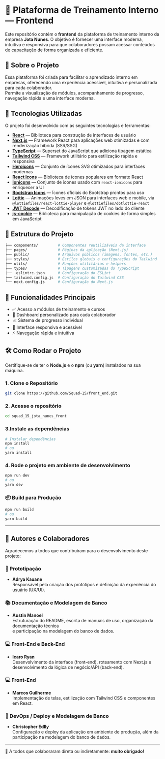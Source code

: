 # 🚀 Plataforma de Treinamento Interno — Frontend

Este repositório contém o **frontend** da plataforma de treinamento interno da empresa **Jota Nunes**. O objetivo é fornecer uma interface moderna, intuitiva e responsiva para que colaboradores possam acessar conteúdos de capacitação de forma organizada e eficiente.

## 📖 Sobre o Projeto

Essa plataforma foi criada para facilitar o aprendizado interno em empresas, oferecendo uma experiência acessível, intuitiva e personalizada para cada colaborador.  
Permite a visualização de módulos, acompanhamento de progresso, navegação rápida e uma interface moderna.

## 📌 Tecnologias Utilizadas

O projeto foi desenvolvido com as seguintes tecnologias e ferramentas:

- **[React](https://reactjs.org/)** — Biblioteca para construção de interfaces de usuário
- **[Next.js](https://nextjs.org/)** — Framework React para aplicações web otimizadas e com renderização híbrida (SSR/SSG)
- **[TypeScript](https://www.typescriptlang.org/)** — Superset do JavaScript que adiciona tipagem estática
- **[Tailwind CSS](https://tailwindcss.com/)** — Framework utilitário para estilização rápida e responsiva
- **[Heroicons](https://heroicons.com/)** — Conjunto de ícones SVG otimizados para interfaces modernas
- **[React Icons](https://react-icons.github.io/react-icons/)** — Biblioteca de ícones populares em formato React
- **[Ionicons](https://ionic.io/ionicons)** — Conjunto de ícones usado com `react-ionicons` para enriquecer a UI
- **[Bootstrap Icons](https://icons.getbootstrap.com/)** — Ícones oficiais do Bootstrap prontos para uso
- **[Lottie](https://lottiefiles.com/)** — Animações leves em JSON para interfaces web e mobile, via `@lottiefiles/react-lottie-player` e `@lottiefiles/dotlottie-react`
- **[JWT Decode](https://github.com/auth0/jwt-decode)** — Decodificação de tokens JWT no lado do cliente
- **[js-cookie](https://github.com/js-cookie/js-cookie)** — Biblioteca para manipulação de cookies de forma simples em JavaScript


## 📁 Estrutura do Projeto

```bash
├── components/         # Componentes reutilizáveis da interface
├── pages/              # Páginas da aplicação (Next.js)
├── public/             # Arquivos públicos (imagens, fontes, etc.)
├── styles/             # Estilos globais e configurações do Tailwind
├── utils/              # Funções utilitárias e helpers
├── types/              # Tipagens customizadas do TypeScript
├── .eslintrc.json      # Configuração do ESLint
├── tailwind.config.js  # Configuração do Tailwind CSS
└── next.config.js      # Configuração do Next.js
```

## 🧭 Funcionalidades Principais

- ✅ Acesso a módulos de treinamento e cursos  
- 🎯 Dashboard personalizado para cada colaborador  
- 📈 Sistema de progresso individual  
- 📱 Interface responsiva e acessível  
- ⚡ Navegação rápida e intuitiva  


## 🛠️ Como Rodar o Projeto

Certifique-se de ter o **Node.js** e o **npm** (ou **yarn**) instalados na sua máquina.

### 1. Clone o Repositório
```bash
git clone https://github.com/Squad-15/front_end.git
```

### 2. Acesse o repositório

```bash
cd squad_15_jota_nunes_front
```

### 3.Instale as dependências

```bash
# Instalar dependências
npm install
# ou
yarn install
```

### 4. Rode o projeto em ambiente de desenvolvimento
``` bash
npm run dev
# ou
yarn dev
```

### 📦 Build para Produção

```bash
npm run build
# ou
yarn build
```


---

## 👥 Autores e Colaboradores

Agradecemos a todos que contribuíram para o desenvolvimento deste projeto:

### 🎨 Prototipação
- **Adrya Kauane**  
  Responsável pela criação dos protótipos e definição da experiência do usuário (UX/UI).  

### 📚 Documentação e Modelagem de Banco
- **Austin Manoel**  
  Estruturação do README, escrita de manuais de uso, organização da documentação técnica  
  e participação na modelagem do banco de dados.

### 💻 Front-End e Back-End
- **Icaro Ryan**  
  Desenvolvimento da interface (front-end), roteamento com Next.js e desenvolvimento da lógica de negócio/API (back-end).

### 💻 Front-End
- **Marcos Guilherme**  
  Implementação de telas, estilização com Tailwind CSS e componentes em React.

### 🚀 DevOps / Deploy e Modelagem de Banco
- **Christopher Edlly**  
  Configuração e deploy da aplicação em ambiente de produção, além da participação na modelagem do banco de dados.

---

🙏 A todos que colaboraram direta ou indiretamente: **muito obrigado!**


